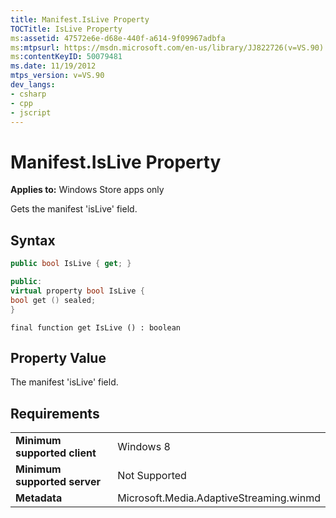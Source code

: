 ```yaml
---
title: Manifest.IsLive Property
TOCTitle: IsLive Property
ms:assetid: 47572e6e-d68e-440f-a614-9f09967adbfa
ms:mtpsurl: https://msdn.microsoft.com/en-us/library/JJ822726(v=VS.90)
ms:contentKeyID: 50079481
ms.date: 11/19/2012
mtps_version: v=VS.90
dev_langs:
- csharp
- cpp
- jscript
---
```


# Manifest.IsLive Property

**Applies to:** Windows Store apps only

Gets the manifest 'isLive' field.

## Syntax

```csharp
public bool IsLive { get; }
```

```cpp
public:
virtual property bool IsLive {
bool get () sealed;
}
```

```jscript
final function get IsLive () : boolean
```

## Property Value

The manifest 'isLive' field.

## Requirements

|||
|--- |--- |
|**Minimum supported client**|Windows 8|
|**Minimum supported server**|Not Supported|
|**Metadata**|Microsoft.Media.AdaptiveStreaming.winmd|

